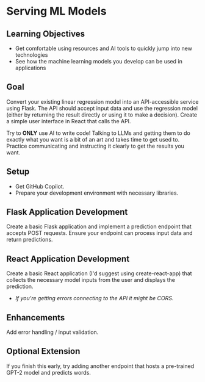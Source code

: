 # Serving ML Models

## Learning Objectives
- Get comfortable using resources and AI tools to quickly jump into new technologies
- See how the machine learning models you develop can be used in applications

## Goal
Convert your existing linear regression model into an API-accessible service using Flask. The API should accept input data and use the regression model (either by returning the result directly or using it to make a decision). Create a simple user interface in React that calls the API.

Try to **ONLY** use AI to write code! Talking to LLMs and getting them to do exactly what you want is a bit of an art and takes time to get used to. Practice communicating and instructing it clearly to get the results you want.

## Setup
- Get GitHub Copilot. 
- Prepare your development environment with necessary libraries.

## Flask Application Development
Create a basic Flask application and implement a prediction endpoint that accepts POST requests. Ensure your endpoint can process input data and return predictions.

## React Application Development
Create a basic React application (I'd suggest using create-react-app) that collects the necessary model inputs from the user and displays the prediction.
- *If you're getting errors connecting to the API it might be CORS.*

## Enhancements
Add error handling / input validation.

## Optional Extension
If you finish this early, try adding another endpoint that hosts a pre-trained GPT-2 model and predicts words.
